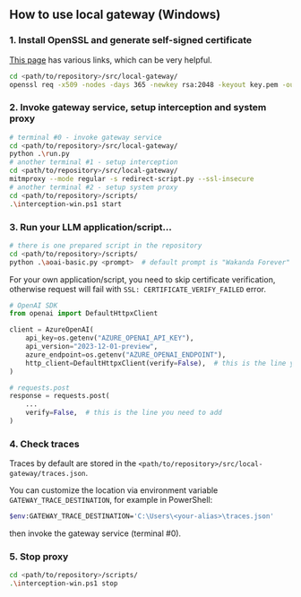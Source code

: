 ## How to use local gateway (Windows)

### 1. Install OpenSSL and generate self-signed certificate

[This page](https://slproweb.com/products/Win32OpenSSL.html) has various links, which can be very helpful.

```bash
cd <path/to/repository>/src/local-gateway/
openssl req -x509 -nodes -days 365 -newkey rsa:2048 -keyout key.pem -out cert.pem
```

### 2. Invoke gateway service, setup interception and system proxy

```bash
# terminal #0 - invoke gateway service
cd <path/to/repository>/src/local-gateway/
python .\run.py
# another terminal #1 - setup interception
cd <path/to/repository>/src/local-gateway/
mitmproxy --mode regular -s redirect-script.py --ssl-insecure
# another terminal #2 - setup system proxy
cd <path/to/repository>/scripts/
.\interception-win.ps1 start
```

### 3. Run your LLM application/script...

```bash
# there is one prepared script in the repository
cd <path/to/repository>/scripts/
python .\aoai-basic.py <prompt>  # default prompt is "Wakanda Forever"
```

For your own application/script, you need to skip certificate verification, otherwise request will fail with `SSL: CERTIFICATE_VERIFY_FAILED` error.

```python
# OpenAI SDK
from openai import DefaultHttpxClient

client = AzureOpenAI(
    api_key=os.getenv("AZURE_OPENAI_API_KEY"),
    api_version="2023-12-01-preview",
    azure_endpoint=os.getenv("AZURE_OPENAI_ENDPOINT"),
    http_client=DefaultHttpxClient(verify=False),  # this is the line you need to add
)

# requests.post
response = requests.post(
    ...
    verify=False,  # this is the line you need to add
)
```

### 4. Check traces

Traces by default are stored in the `<path/to/repository>/src/local-gateway/traces.json`.

You can customize the location via environment variable `GATEWAY_TRACE_DESTINATION`, for example in PowerShell:

```bash
$env:GATEWAY_TRACE_DESTINATION='C:\Users\<your-alias>\traces.json'
```

then invoke the gateway service (terminal #0).

### 5. Stop proxy

```bash
cd <path/to/repository>/scripts/
.\interception-win.ps1 stop
```
